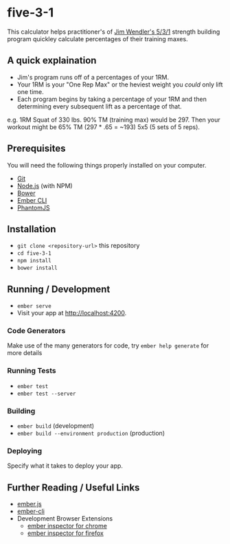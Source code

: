 # five-3-1

This calculator helps practitioner's of [Jim Wendler's 5/3/1](https://www.google.com/search?q=jim+wendler+5%2F3%2F1) strength building program quickley calculate percentages of their training maxes.

## A quick explaination

* Jim's program runs off of a percentages of your 1RM.
* Your 1RM is your "One Rep Max" or the heviest weight you _could_ only lift one time.
* Each program begins by taking a percentage of your 1RM and then determining every subsequent lift as a percentage of that.

e.g. 1RM Squat of 330 lbs. 90% TM (training max) would be 297. Then your workout might be 65% TM (297 * .65 = ~193) 5x5 (5 sets of 5 reps).

## Prerequisites

You will need the following things properly installed on your computer.

* [Git](https://git-scm.com/)
* [Node.js](https://nodejs.org/) (with NPM)
* [Bower](https://bower.io/)
* [Ember CLI](https://ember-cli.com/)
* [PhantomJS](http://phantomjs.org/)

## Installation

* `git clone <repository-url>` this repository
* `cd five-3-1`
* `npm install`
* `bower install`

## Running / Development

* `ember serve`
* Visit your app at [http://localhost:4200](http://localhost:4200).

### Code Generators

Make use of the many generators for code, try `ember help generate` for more details

### Running Tests

* `ember test`
* `ember test --server`

### Building

* `ember build` (development)
* `ember build --environment production` (production)

### Deploying

Specify what it takes to deploy your app.

## Further Reading / Useful Links

* [ember.js](http://emberjs.com/)
* [ember-cli](https://ember-cli.com/)
* Development Browser Extensions
  * [ember inspector for chrome](https://chrome.google.com/webstore/detail/ember-inspector/bmdblncegkenkacieihfhpjfppoconhi)
  * [ember inspector for firefox](https://addons.mozilla.org/en-US/firefox/addon/ember-inspector/)
